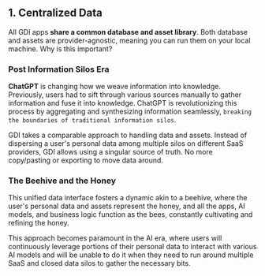 ## 1. Centralized Data

All GDI apps **share a common database and asset library**. Both database and assets are provider-agnostic, meaning you can run them on your local machine. Why is this important?

### Post Information Silos Era

**ChatGPT** is changing how we weave information into knowledge. Previously, users had to sift through various sources manually to gather information and fuse it into knowledge. ChatGPT is revolutionizing this process by aggregating and synthesizing information seamlessly, `breaking the boundaries of traditional information silos`.

GDI takes a comparable approach to handling data and assets. Instead of dispersing a user's personal data among multiple silos on different SaaS providers, GDI allows using a singular source of truth. No more copy/pasting or exporting to move data around.

### The Beehive and the Honey

This unified data interface fosters a dynamic akin to a beehive, where the user's personal data and assets represent the honey, and all the apps, AI models, and business logic function as the bees, constantly cultivating and refining the honey.

This approach becomes paramount in the AI era, where users will continuously leverage portions of their personal data to interact with various AI models and will be unable to do it when they need to run around multiple SaaS and closed data silos to gather the necessary bits.
